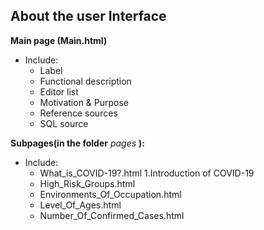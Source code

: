 About the user Interface
---------------------------------------
**Main page (Main.html)**
- Include:
  - Label
  - Functional description
  - Editor list
  - Motivation & Purpose
  - Reference sources
  - SQL source


**Subpages(in the folder** *pages* **):**
- Include:
  - What_is_COVID-19?.html
    1.Introduction of COVID-19
  - High_Risk_Groups.html
  - Environments_Of_Occupation.html
  - Level_Of_Ages.html
  - Number_Of_Confirmed_Cases.html
  
